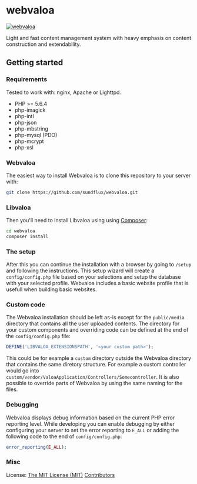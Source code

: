 webvaloa
========

[![webvaloa](https://github.com/sundflux/webvaloa/blob/master/.vendor.png)](https://github.com/sundflux/webvaloa/blob/master/.vendor.png)

Light and fast content management system with heavy emphasis on content construction and extendability.

Getting started
---------------

### Requirements
Tested to work with: nginx, Apache or Lighttpd.
- PHP >= 5.6.4 
- php-imagick
- php-intl
- php-json
- php-mbstring
- php-mysql (PDO)
- php-mcrypt
- php-xsl

### Webvaloa
The easiest way to install Webvaloa is to clone this repository to your server with:
```bash
git clone https://github.com/sundflux/webvaloa.git
```

### Libvaloa
Then you'll need to install Libvaloa using using [Composer](http://getcomposer.org/):
```bash
cd webvaloa
composer install
```

### The setup
After this you can continue the installation with a browser by going to `/setup` and following the instructions.
This setup wizard will create a `config/config.php` file based on your selections and setup the database with your selected profile. Webvaloa includes a basic website profile that is usefull when building basic websites.

### Custom code
The Webvaloa installation should be left as-is except for the `public/media` directory that contains all the user uploaded contents.
The directory for your custom components and overriding code can be defined at the end of the `config/config.php` file:
```php
DEFINE('LIBVALOA_EXTENSIONSPATH', '<your custom path>');
```
This could be for example a `custom` directory outside the Webvaloa directory that contains the same diretory structure.
For example a custom controller would go into `custom/vendor/ValoaApplication/Controllers/Somecontroller`.
It is also possible to override parts of Webvaloa by using the same naming for the files.

### Debugging
Webvaloa displays debug information based on the current PHP error reporting level.
While developing you can enable debugging by either configuring your server to set the error reporting to `E_ALL` or adding the following code to the end of `config/config.php`:
```php
error_reporting(E_ALL);
```

### Misc
License: [The MIT License (MIT)](LICENSE)
[Contributors](CONTRIBUTORS.md)
